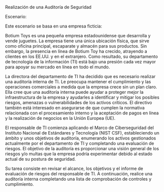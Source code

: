Realización de una Auditoría de Seguridad

Escenario:

Este escenario se basa en una empresa ficticia:

Botium Toys es una pequeña empresa estadounidense que desarrolla y vende juguetes. La empresa tiene una única ubicación física, que sirve como oficina principal, escaparate y almacén para sus productos. Sin embargo, la presencia en línea de Botium Toy ha crecido, atrayendo a clientes en los EE.UU. y en el extranjero. Como resultado, su departamento de tecnología de la información (TI) está bajo una presión cada vez mayor para apoyar su mercado en línea en todo el mundo.

La directora del departamento de TI ha decidido que es necesario realizar una auditoría interna de TI. Le preocupa mantener el cumplimiento y las operaciones comerciales a medida que la empresa crece sin un plan claro. Ella cree que una auditoría interna puede ayudar a proteger mejor la infraestructura de la empresa y ayudarles a identificar y mitigar los posibles riesgos, amenazas o vulnerabilidades de los activos críticos. El directivo también está interesado en asegurarse de que cumplen la normativa relacionada con el procesamiento interno y la aceptación de pagos en línea y la realización de negocios en la Unión Europea (UE).

El responsable de TI comienza aplicando el Marco de Ciberseguridad del Instituto Nacional de Estándares y Tecnología (NIST CSF), estableciendo un ámbito y unos objetivos de auditoría, enumerando los activos gestionados actualmente por el departamento de TI y completando una evaluación de riesgos. El objetivo de la auditoría es proporcionar una visión general de los riesgos y/o multas que la empresa podría experimentar debido al estado actual de su postura de seguridad.

Su tarea consiste en revisar el alcance, los objetivos y el informe de evaluación de riesgos del responsable de TI. A continuación, realice una auditoría interna completando una lista de comprobación de controles y cumplimiento.

